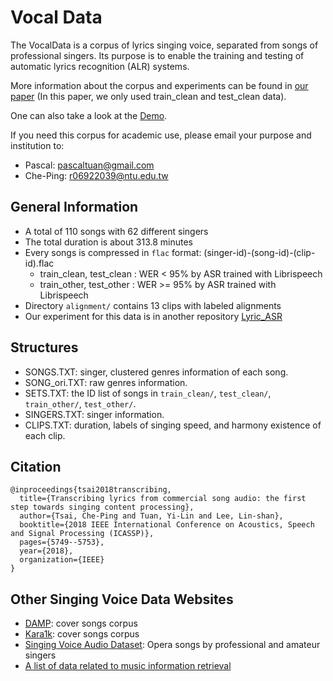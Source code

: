 # Vocal Data

The VocalData is a corpus of lyrics singing voice, separated from songs of professional singers. Its purpose is to enable the training and testing of automatic lyrics recognition (ALR) systems.

More information about the corpus and experiments can be found in [our paper](https://arxiv.org/abs/1804.05306) (In this paper, we only used train_clean and test_clean data).

One can also take a look at the [Demo](https://pascalson.github.io/Transcribing_Lyrics.html).

If you need this corpus for academic use, please email your purpose and institution to:
* Pascal: pascaltuan@gmail.com
* Che-Ping: r06922039@ntu.edu.tw


## General Information

* A total of 110 songs with 62 different singers
* The total duration is about 313.8 minutes
* Every songs is compressed in `flac` format: (singer-id)-(song-id)-(clip-id).flac
    * train_clean, test_clean : WER < 95% by ASR trained with Librispeech
    * train_other, test_other : WER >= 95% by ASR trained with Librispeech
* Directory `alignment/` contains 13 clips with labeled alignments
* Our experiment for this data is in another repository [Lyric_ASR](https://github.com/jackyyy0228/Lyric_ASR)


## Structures

- SONGS.TXT: singer, clustered genres information of each song.
- SONG_ori.TXT: raw genres information.
- SETS.TXT: the ID list of songs in `train_clean/`, `test_clean/`, `train_other/`, `test_other/`.
- SINGERS.TXT: singer information.
- CLIPS.TXT: duration, labels of singing speed, and harmony existence of each clip.


## Citation

```
@inproceedings{tsai2018transcribing,
  title={Transcribing lyrics from commercial song audio: the first step towards singing content processing},
  author={Tsai, Che-Ping and Tuan, Yi-Lin and Lee, Lin-shan},
  booktitle={2018 IEEE International Conference on Acoustics, Speech and Signal Processing (ICASSP)},
  pages={5749--5753},
  year={2018},
  organization={IEEE}
}
```


## Other Singing Voice Data Websites
- [DAMP](https://ccrma.stanford.edu/damp/): cover songs corpus
- [Kara1k](http://yannbayle.fr/karamir/kara1k.php): cover songs corpus
- [Singing Voice Audio Dataset](http://isophonics.net/SingingVoiceDataset): Opera songs by professional and amateur singers
- [A list of data related to music information retrieval](https://www.audiocontentanalysis.org/data-sets/)
